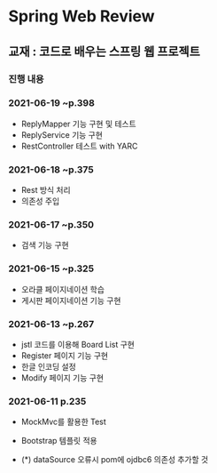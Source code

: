 # Spring Web Review

## 교재 : 코드로 배우는 스프링 웹 프로젝트

### 진행 내용 

### 2021-06-19 ~p.398

- ReplyMapper 기능 구현 및 테스트
- ReplyService 기능 구현
- RestController 테스트 with YARC

### 2021-06-18 ~p.375

- Rest 방식 처리
- 의존성 주입

### 2021-06-17 ~p.350

- 검색 기능 구현

### 2021-06-15 ~p.325

- 오라클 페이지네이션 학습
- 게시판 페이지네이션 기능 구현

### 2021-06-13 ~p.267

- jstl 코드를 이용해 Board List 구현
- Register 페이지 기능 구현
- 한글 인코딩 설정
- Modify 페이지 기능 구현

### 2021-06-11 p.235

- MockMvc를 활용한 Test
- Bootstrap 템플릿 적용

- (*) dataSource 오류시 pom에 ojdbc6 의존성 추가할 것